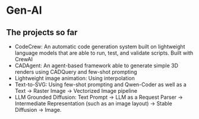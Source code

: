 # Gen-AI
## The projects so far
- CodeCrew: An automatic code generation system built on lightweight language models that are able to run, test, and validate scripts. Built with CrewAI
- CADAgent: An agent-based framework able to generate simple 3D renders using CADQuery and few-shot prompting
- Lightweight image animation: Using interpolation
- Text-to-SVG: Using few-shot prompting and Qwen-Coder as well as a Text -> Raster Image -> Vectorized Image pipeline
- LLM Grounded Diffusion: Text Prompt -> LLM as a Request Parser -> Intermediate Representation (such as an image layout) -> Stable Diffusion -> Image.
